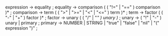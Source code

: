 expression -> equality ;
equality   -> comparison ( ( "!=" | "==" ) comparison )* ;
comparison -> term ( ( ">" | ">=" | "<" | "<=" ) term )* ;
term       -> factor ( ( "-" | "+" ) factor )* ;
factor     -> unary ( ( "/" | "*" ) unary )* ;
unary      -> ( "!" | "-" ) unary | primary ;
primary    -> NUMBER | STRING | "true" | "false" | "nil" | "(" expression ")" ;
